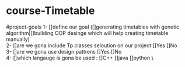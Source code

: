 # course-Timetable

#project-goals
1- []define our goal ([]generating timetables with genetic algorithm|[]building OOP desinge which will help creating timetable manually) \
2- []are we gona include Tp classes seloution on our project []Yes  []No \
3- []are we gona use design pattrens []Yes  []No \
4- []which langauge is gona be used :  []C++ []java []python \


